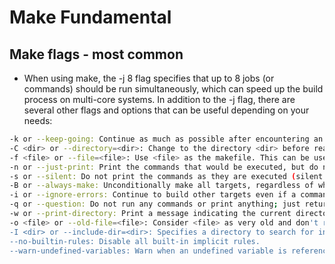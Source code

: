 # Make Fundamental

## Make flags - most common

- When using make, the -j 8 flag specifies that up to 8 jobs (or commands) should
be run simultaneously, which can speed up the build process on multi-core
systems. In addition to the -j flag, there are several other flags and options
that can be useful depending on your needs:

```sh
-k or --keep-going: Continue as much as possible after encountering an error. This can be useful when you want to see all the errors in one go, rather than fixing one at a time.
-C <dir> or --directory=<dir>: Change to the directory <dir> before reading the makefiles.
-f <file> or --file=<file>: Use <file> as the makefile. This can be useful if your makefile has a non-standard name.
-n or --just-print: Print the commands that would be executed, but do not actually execute them. This is useful for debugging makefiles.
-s or --silent: Do not print the commands as they are executed (silent mode).
-B or --always-make: Unconditionally make all targets, regardless of whether they appear to be up-to-date.
-i or --ignore-errors: Continue to build other targets even if a command encounters an error.
-q or --question: Do not run any commands or print anything; just return an exit status that indicates whether the specified targets are already up-to-date.
-w or --print-directory: Print a message indicating the current directory before and after other processing. This can be useful when recursive invocations of make are used.
-o <file> or --old-file=<file>: Consider <file> as very old and don't remake it unless its dependencies are newer than it.
-I <dir> or --include-dir=<dir>: Specifies a directory to search for included makefiles.
--no-builtin-rules: Disable all built-in implicit rules.
--warn-undefined-variables: Warn when an undefined variable is referenced.
```

